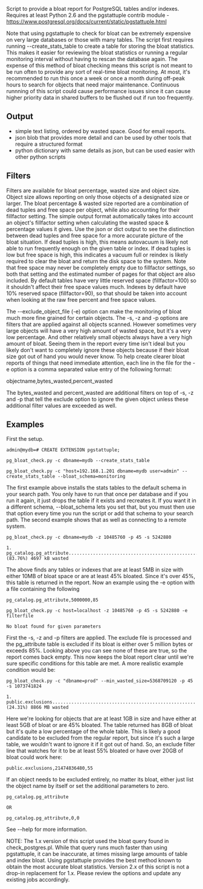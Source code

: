 Script to provide a bloat report for PostgreSQL tables and/or indexes. Requires at least Python 2.6 and the pgstattuple contrib module - https://www.postgresql.org/docs/current/static/pgstattuple.html

Note that using pgstattuple to check for bloat can be extremely expensive on very large databases or those with many tables. The script first requires running --create_stats_table to create a table for storing the bloat statistics. This makes it easier for reviewing the bloat statistics or running a regular monitoring interval without having to rescan the database again. The expense of this method of bloat checking means this script is not meant to be run often to provide any sort of real-time bloat monitoring. At most, it's recommended to run this once a week or once a month during off-peak hours to search for objects that need major maintenance. Continuous runnning of this script could cause performance issues since it can cause higher priority data in shared buffers to be flushed out if run too frequently.

Output
------
 - simple text listing, ordered by wasted space. Good for email reports.
 - json blob that provides more detail and can be used by other tools that require a structured format
 - python dictionary with same details as json, but can be used easier with other python scripts

Filters
-------
Filters are available for bloat percentage, wasted size and object size. Object size allows reporting on only those objects of a designated size or larger. The bloat percentage & wasted size reported are a combination of dead tuples and free space per object, while also accounting for their fillfactor setting. The simple output format automatically takes into account an object's fillfactor setting when calculating the wasted space & percentage values it gives. Use the json or dict output to see the distinction between dead tuples and free space for a more accurate picture of the bloat situation. If dead tuples is high, this means autovacuum is likely not able to run frequently enough on the given table or index. If dead tuples is low but free space is high, this indicates a vacuum full or reindex is likely required to clear the bloat and return the disk space to the system. Note that free space may never be completely empty due to fillfactor settings, so both that setting and the estimated number of pages for that object are also included. By default tables have very little reserved space (fillfactor=100) so it shouldn't affect their free space values much. Indexes by default have 10% reserved space (fillfactor=90), so that should be taken into account when looking at the raw free percent and free space values.

The --exclude_object_file (-e) option can make the monitoring of bloat much more fine grained for certain objects. The -s, -z and -p options are filters that are applied against all objects scanned. However sometimes very large objects will have a very high amount of wasted space, but it's a very low percentage. And other relatively small objects always have a very high amount of bloat. Seeing them in the report every time isn't ideal but you likely don't want to completely ignore these objects because if their bloat size got out of hand you would never know. To help create clearer bloat reports of things that need immediate attention, each line in the file for the -e option is a comma separated value entry of the following format: 

objectname,bytes_wasted,percent_wasted

The bytes_wasted and percent_wasted are additional filters on top of -s, -z and -p that tell the exclude option to ignore the given object unless these additional filter values are exceeded as well.

Examples
--------
First the setup. 
```
admin@mydb=# CREATE EXTENSION pgstattuple;

pg_bloat_check.py -c dbname=mydb --create_stats_table

pg_bloat_check.py -c "host=192.168.1.201 dbname=mydb user=admin" --create_stats_table --bloat_schema=monitoring
```
The first example above installs the stats tables to the default schema in your search path. You only have to run that once per database and if you run it again, it just drops the table if it exists and recreates it. If you want it in a different schema, --bloat_schema lets you set that, but you must then use that option every time you run the script or add that schema to your search path. The second example shows that as well as connecting to a remote system.

```
pg_bloat_check.py -c dbname=mydb -z 10485760 -p 45 -s 5242880 

1. pg_catalog.pg_attribute....................................................(83.76%) 4697 kB wasted
```
The above finds any tables or indexes that are at least 5MB in size with either 10MB of bloat space or are at least 45% bloated. Since it's over 45%, this table is returned in the report. Now an example using the -e option with a file containing the following
```
pg_catalog.pg_attribute,5000000,85
```
```
pg_bloat_check.py -c host=localhost -z 10485760 -p 45 -s 5242880 -e filterfile

No bloat found for given parameters
```
First the -s, -z and -p filters are applied. The exclude file is processed and the pg_attribute table is excluded if its bloat is either over 5 million bytes or exceeds 85%. Looking above you can see none of these are true, so the report comes back empty. This now keeps the bloat report clear until we're sure specific conditions for this table are met. A more realistic example condition would be: 
```
pg_bloat_check.py -c "dbname=prod" --min_wasted_size=5368709120 -p 45 -s 1073741824

1. public.exclusions.....................................................(24.31%) 8866 MB wasted
```
Here we're looking for objects that are at least 1GB in size and have either at least 5GB of bloat or are 45% bloated. The table returned has 8GB of bloat but it's quite a low percentage of the whole table. This is likely a good candidate to be excluded from the regular report, but since it's such a large table, we wouldn't want to ignore it if it got out of hand. So, an exclude filter line that watches for it to be at least 55% bloated or have over 20GB of bloat could work here:
```
public.exclusions,21474836480,55
```
If an object needs to be excluded entirely, no matter its bloat, either just list the object name by itself or set the additional parameters to zero.
```
pg_catalog.pg_attribute

OR

pg_catalog.pg_attribute,0,0
```

See --help for more information.

NOTE: The 1.x version of this script used the bloat query found in check_postgres.pl. While that query runs much faster than using pgstattuple, it can be inaccurate, at times missing large amounts of table and index bloat. Using pgstattuple provides the best method known to obtain the most accurate bloat statistics. Version 2.x of this script is not a drop-in replacement for 1.x. Please review the options and update any existing jobs accordingly.
